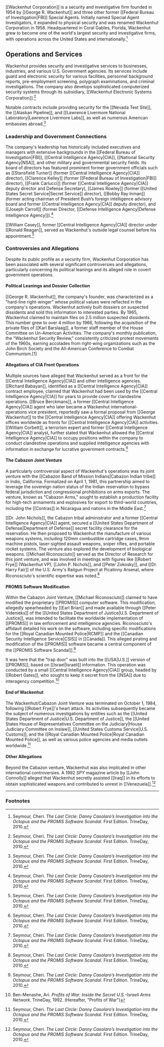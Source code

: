 [[Wackenhut Corporation]] is a security and investigative firm founded in 1954 by [[George R. Wackenhut]] and three other former [[Federal Bureau of Investigation|FBI]] Special Agents. Initially named Special Agent Investigators, it expanded to physical security and was renamed Wackenhut Corporation in 1958. Headquartered in Coral Gables, Florida, Wackenhut grew to become one of the world's largest security and investigative firms, with operations across the United States and internationally.[^1]

## Operations and Services

Wackenhut provides security and investigative services to businesses, industries, and various U.S. Government agencies. Its services include guard and electronic security for various facilities, personnel background reports, pre-employment screening, polygraph examinations, and criminal investigations. The company also develops sophisticated computerized security systems through its subsidiary, [[Wackenhut Electronic Systems Corporation]].[^1]

Notable contracts include providing security for the [[Nevada Test Site]], the [[Alaskan Pipeline]], and [[Lawrence Livermore National Laboratory|Lawrence Livermore Labs]], as well as numerous American embassies abroad.[^1]

### Leadership and Government Connections

The company's leadership has historically included executives and managers with extensive backgrounds in the [[Federal Bureau of Investigation|FBI]], [[Central Intelligence Agency|CIA]], [[National Security Agency|NSA]], and other military and governmental security fields. Its board of directors has featured prominent former government officials such as [[Stansfield Turner]] (former [[Central Intelligence Agency|CIA]] director), [[Clarence Kelley]] (former [[Federal Bureau of Investigation|FBI]] director), [[Frank Carlucci]] (former [[Central Intelligence Agency|CIA]] deputy director and Defense Secretary), [[James Rowley]] (former [[United States Secret Service|Secret Service]] director), [[Bobby Ray Inman]] (former acting chairman of President Bush’s foreign intelligence advisory board and former [[Central Intelligence Agency|CIA]] deputy director), and [[Joseph Carroll]] (former Director, [[Defense Intelligence Agency|Defense Intelligence Agency]]).[^1]

[[William Casey]], former [[Central Intelligence Agency|CIA]] director under [[Ronald Reagan]], served as Wackenhut's outside legal counsel before his appointment.[^1]

### Controversies and Allegations

Despite its public profile as a security firm, Wackenhut Corporation has been associated with several significant controversies and allegations, particularly concerning its political leanings and its alleged role in covert government operations.

#### Political Leanings and Dossier Collection
[[George R. Wackenhut]], the company's founder, was characterized as a "hard-line right-winger" whose political values were reflected in the company's operations. Wackenhut actively built dossiers on suspected dissidents and sold this information to interested parties. By 1965, Wackenhut claimed to maintain files on 2.5 million suspected dissidents. This number grew to over 4 million by 1966, following the acquisition of the private files of [[Karl Barslaag]], a former staff member of the House Committee on Un-American Activities. The company's monthly publication, the "Wackenhut Security Review," consistently criticized protest movements of the 1960s, earning accolades from right-wing organizations such as the John Birch Society and the All-American Conference to Combat Communism.[1]

#### Allegations of CIA Front Operations
Multiple sources have alleged that Wackenhut served as a front for the [[Central Intelligence Agency|CIA]] and other intelligence agencies. [[Richard Babayan]], identified as a [[Central Intelligence Agency|CIA]] contract employee, claimed that Wackenhut had been used by the [[Central Intelligence Agency|CIA]] for years to provide cover for clandestine operations. [[Bruce Berckmans]], a former [[Central Intelligence Agency|CIA]] agent who later became a Wackenhut international-operations vice president, reportedly saw a formal proposal from [[George Wackenhut]] to the [[Central Intelligence Agency|CIA]] offering Wackenhut offices worldwide as fronts for [[Central Intelligence Agency|CIA]] activities. [[William Corbett]], a terrorism expert and former [[Central Intelligence Agency|CIA]] analyst, further stated that Wackenhut allowed the [[Central Intelligence Agency|CIA]] to occupy positions within the company to conduct clandestine operations and supplied intelligence agencies with information in exchange for lucrative government contracts.[^1]

#### The Cabazon Joint Venture
A particularly controversial aspect of Wackenhut's operations was its joint venture with the [[Cabazon Band of Mission Indians|Cabazon Indian tribe]] in Indio, California. Formalized on April 1, 1981, this partnership aimed to leverage the sovereign nation status of the Indian reservation to bypass federal jurisdiction and congressional prohibitions on arms exports. The venture, known as "Cabazon Arms," sought to establish a production facility for high-tech armaments and explosives for export to third-world countries, including the [[Contras]] in Nicaragua and nations in the Middle East.[^1]

[[Dr. John Nichols]], the Cabazon tribal administrator and a former [[Central Intelligence Agency|CIA]] agent, secured a [[United States Department of Defense|Department of Defense]] secret facility clearance for the reservation. He then proposed to Wackenhut the manufacture of various weapons systems, including 120mm combustible cartridge cases, 9mm machine pistols, laser-sighted assault weapons, sniper rifles, and portable rocket systems. The venture also explored the development of biological weapons. [[Michael Riconosciuto]] served as the Director of Research for this joint venture, and was involved in meetings with figures like [[Robert Frye]] (Wackenhut VP), [[John P. Nichols]], and [[Peter Zokosky]], and [[Dr. Harry Fair]] of the U.S. Army's Railgun Project at Picatinny Arsenal, where Riconosciuto's scientific expertise was noted.[^1]

#### PROMIS Software Modification

Within the Cabazon Joint Venture, [[Michael Riconosciuto]] claimed to have modified the proprietary [[PROMIS]] computer software. This modification, allegedly spearheaded by [[Earl Brian]] and made available through [[Peter Videnieks]] of the [[United States Department of Justice|U.S. Department of Justice]], was intended to facilitate the worldwide implementation of [[PROMIS]] in law enforcement and intelligence agencies. Riconosciuto's affidavit detailed his work on the software, including specific modifications for the [[Royal Canadian Mounted Police|RCMP]] and the [[Canadian Security Intelligence Service|CSIS]] in [[Canada]]. This alleged pirating and modification of the [[PROMIS]] software became a central component of the [[PROMIS Software Scandal]].[^1]

It was here that the "trap door" was built into the [[USA|U.S.]] version of [[PROMIS]], based on [[Israel|Israeli]] information. This operation was conducted by a small [[Central Intelligence Agency|CIA]] group, headed by [[Robert Gates]], who sought to keep it secret from the [[NSA]] due to interagency competition.[^2]

#### End of Wackenhut

The Wackenhut/Cabazon Joint Venture was terminated on October 1, 1984, following [[Robert Frye]]'s heart attack. Its activities subsequently became the subject of numerous investigations by entities such as the [[United States Department of Justice|U.S. Department of Justice]], the [[United States House of Representatives Committee on the Judiciary|House Judiciary Committee on Inslaw]], [[United States Customs Service|U.S. Customs]], and the [[Royal Canadian Mounted Police|Royal Canadian Mounted Police]], as well as various police agencies and media outlets worldwide.[^1]

#### Other Allegations
Beyond the Cabazon venture, Wackenhut was also implicated in other international controversies. A 1992 *SPY* magazine article by [[John Connolly]] alleged that Wackenhut secretly assisted [[Iraq]] in its efforts to obtain sophisticated weapons and contributed to unrest in [[Venezuela]].[^1]

---
### Footnotes
[^1]: Seymour, Cheri. *The Last Circle: Danny Casolaro’s Investigation into the Octopus and the PROMIS Software Scandal*. First Edition. TrineDay, 2010.
[^2]: Ben-Menashe, Ari. *Profits of War: Inside the Secret U.S.-Israeli Arms Network*. TrineDay, 1992. (Hereafter, "Profits of War")